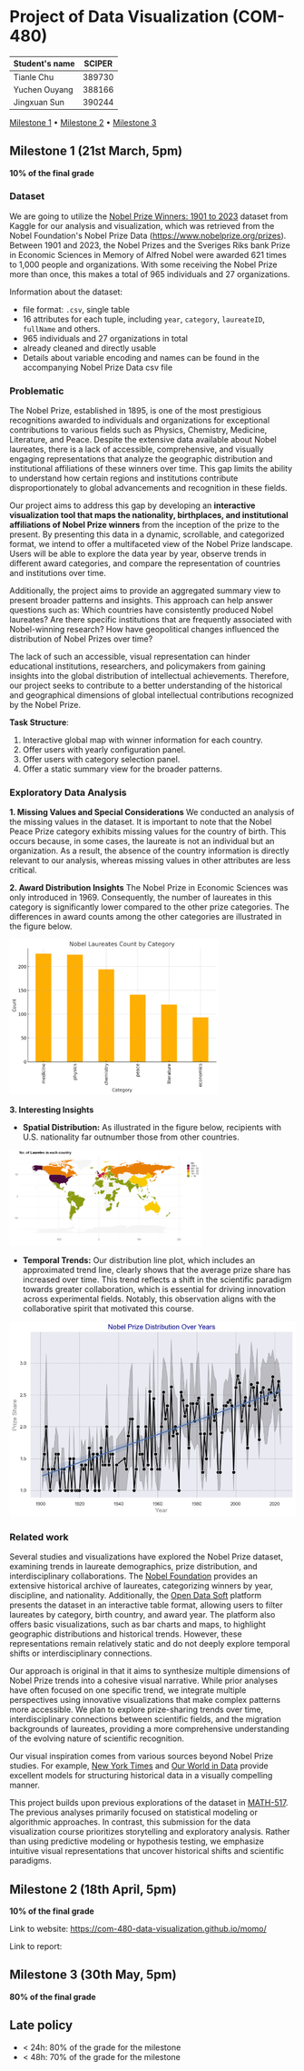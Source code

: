 # Project of Data Visualization (COM-480)

| Student's name | SCIPER |
| -------------- | ------ |
| Tianle Chu | 389730 |
| Yuchen Ouyang | 388166 |
| Jingxuan Sun | 390244 |

[Milestone 1](#milestone-1) • [Milestone 2](#milestone-2) • [Milestone 3](#milestone-3)

## Milestone 1 (21st March, 5pm)

**10% of the final grade**

### Dataset

We are going to utilize the [Nobel Prize Winners: 1901 to 2023](https://www.kaggle.com/datasets/sazidthe1/nobel-prize-data) dataset from Kaggle for our analysis and visualization, which was retrieved from the Nobel Foundation's Nobel Prize Data (<https://www.nobelprize.org/prizes>). Between 1901 and 2023, the Nobel Prizes and the Sveriges Riks bank Prize in Economic Sciences in Memory of Alfred Nobel were awarded 621 times to 1,000 people and organizations. With some receiving the Nobel Prize more than once, this makes a total of 965 individuals and 27 organizations.

Information about the dataset:

- file format: `.csv`, single table
- 16 attributes for each tuple, including `year`, `category`, `laureateID`, `fullName` and others.
- 965 individuals and 27 organizations in total
- already cleaned and directly usable
- Details about variable encoding and names can be found in the accompanying Nobel Prize Data csv file

### Problematic

The Nobel Prize, established in 1895, is one of the most prestigious recognitions awarded to individuals and organizations for exceptional contributions to various fields such as Physics, Chemistry, Medicine, Literature, and Peace. Despite the extensive data available about Nobel laureates, there is a lack of accessible, comprehensive, and visually engaging representations that analyze the geographic distribution and institutional affiliations of these winners over time. This gap limits the ability to understand how certain regions and institutions contribute disproportionately to global advancements and recognition in these fields.

Our project aims to address this gap by developing an **interactive visualization tool that maps the nationality, birthplaces, and institutional affiliations of Nobel Prize winners** from the inception of the prize to the present. By presenting this data in a dynamic, scrollable, and categorized format, we intend to offer a multifaceted view of the Nobel Prize landscape. Users will be able to explore the data year by year, observe trends in different award categories, and compare the representation of countries and institutions over time.

Additionally, the project aims to provide an aggregated summary view to present broader patterns and insights. This approach can help answer questions such as: Which countries have consistently produced Nobel laureates? Are there specific institutions that are frequently associated with Nobel-winning research? How have geopolitical changes influenced the distribution of Nobel Prizes over time?

The lack of such an accessible, visual representation can hinder educational institutions, researchers, and policymakers from gaining insights into the global distribution of intellectual achievements. Therefore, our project seeks to contribute to a better understanding of the historical and geographical dimensions of global intellectual contributions recognized by the Nobel Prize.

**Task Structure**:

1. Interactive global map with winner information for each country.
2. Offer users with yearly configuration panel.
3. Offer users with category selection panel.
4. Offer a static summary view for the broader patterns.

### Exploratory Data Analysis

**1. Missing Values and Special Considerations**
 We conducted an analysis of the missing values in the dataset. It is important to note that the Nobel Peace Prize category exhibits missing values for the country of birth. This occurs because, in some cases, the laureate is not an individual but an organization. As a result, the absence of the country information is directly relevant to our analysis, whereas missing values in other attributes are less critical.

**2. Award Distribution Insights**
 The Nobel Prize in Economic Sciences was only introduced in 1969. Consequently, the number of laureates in this category is significantly lower compared to the other prize categories. The differences in award counts among the other categories are illustrated in the figure below.

<img src="assets/m1_nobel_count_category.png" alt="Category Count" style="zoom:36%;" />

**3. Interesting Insights**

- **Spatial Distribution:**
   As illustrated in the figure below, recipients with U.S. nationality far outnumber those from other countries.

<img src="assets/m1_lauretes_world_map.png" alt="Recipients Worldwide" style="zoom: 33%;" />

- **Temporal Trends:**
   Our distribution line plot, which includes an approximated trend line, clearly shows that the average prize share has increased over time. This trend reflects a shift in the scientific paradigm towards greater collaboration, which is essential for driving innovation across experimental fields. Notably, this observation aligns with the collaborative spirit that motivated this course.

<img src="assets/m1_nobel_distribution.png" alt="Distribution over years" style="zoom: 67%;" />

### Related work

Several studies and visualizations have explored the Nobel Prize dataset, examining trends in laureate demographics, prize distribution, and interdisciplinary collaborations. The [Nobel Foundation](https://www.nobelprize.org/prizes/) provides an extensive historical archive of laureates, categorizing winners by year, discipline, and nationality. Additionally, the [Open Data Soft](https://public.opendatasoft.com/explore/dataset/nobel-prize-laureates/table/?disjunctive.category) platform presents the dataset in an interactive table format, allowing users to filter laureates by category, birth country, and award year. The platform also offers basic visualizations, such as bar charts and maps, to highlight geographic distributions and historical trends. However, these representations remain relatively static and do not deeply explore temporal shifts or interdisciplinary connections.

Our approach is original in that it aims to synthesize multiple dimensions of Nobel Prize trends into a cohesive visual narrative. While prior analyses have often focused on one specific trend, we integrate multiple perspectives using innovative visualizations that make complex patterns more accessible. We plan to explore prize-sharing trends over time, interdisciplinary connections between scientific fields, and the migration backgrounds of laureates, providing a more comprehensive understanding of the evolving nature of scientific recognition.

Our visual inspiration comes from various sources beyond Nobel Prize studies. For example, [New York Times](https://www.nytimes.com) and [Our World in Data](https://ourworldindata.org) provide excellent models for structuring historical data in a visually compelling manner.

This project builds upon previous explorations of the dataset in [MATH-517](https://edu.epfl.ch/coursebook/fr/statistical-computation-and-visualisation-MATH-517). The previous analyses primarily focused on statistical modeling or algorithmic approaches. In contrast, this submission for the data visualization course prioritizes storytelling and exploratory analysis. Rather than using predictive modeling or hypothesis testing, we emphasize intuitive visual representations that uncover historical shifts and scientific paradigms.

## Milestone 2 (18th April, 5pm)

**10% of the final grade**

Link to website: https://com-480-data-visualization.github.io/momo/

Link to report:

## Milestone 3 (30th May, 5pm)

**80% of the final grade**

## Late policy

- < 24h: 80% of the grade for the milestone
- < 48h: 70% of the grade for the milestone
